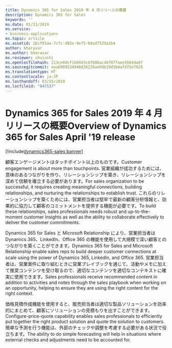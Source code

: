 ```yaml
---
title: Dynamics 365 for Sales 2019 年 4 月リリースの概要
description: Dynamics 365 for Sales
keywords: ''
ms.date: 01/21/2019
ms.service:
- business-applications
ms.topic: article
ms.assetid: 26cf93aa-7cfc-d85e-9ef5-68ad752da1b4
author: bharavar
ms.author: bharavar
ms.reviewer: shujoshi
ms.openlocfilehash: 213ce0dcf160943c87606ac4b707faee56044a07
ms.sourcegitcommit: eaab909534946036226ae04b39d3b4afd75e7929
ms.translationtype: HT
ms.contentlocale: ja-JP
ms.lasthandoff: 03/15/2019
ms.locfileid: "847537"
---
```

#  <a name="overview-of-dynamics-365-for-sales-april-19-release"></a><span data-ttu-id="fdae9-103">Dynamics 365 for Sales 2019 年 4 月リリースの概要</span><span class="sxs-lookup"><span data-stu-id="fdae9-103">Overview of Dynamics 365 for Sales April '19 release</span></span>
[!include[dynamics365-sales banner](../includes/dynamics365-sales.md)]




<span data-ttu-id="fdae9-104">顧客エンゲージメントはタッチポイント以上のものです。</span><span class="sxs-lookup"><span data-stu-id="fdae9-104">Customer engagement is about more than touchpoints.</span></span> <span data-ttu-id="fdae9-105">営業組織が成功するためには、意味のあるつながりを作り、リレーションシップを築き、リレーションシップを深めて信頼を確立する必要があります。</span><span class="sxs-lookup"><span data-stu-id="fdae9-105">For sales organization to be successful, it requires creating meaningful connections, building relationships, and nurturing the relationships to establish trust.</span></span> <span data-ttu-id="fdae9-106">これらのリレーションシップを築くためには、営業担当者は堅牢で最新の顧客分析情報と、効果的に協力して顧客のコミットメントを提供する機能が必要です。</span><span class="sxs-lookup"><span data-stu-id="fdae9-106">To build these relationships, sales professionals needs robust and up-to-the-moment customer insights as well as the ability to collaborate effectively to deliver the customer commitments.</span></span> 

<span data-ttu-id="fdae9-107">Dynamics 365 for Sales と Microsoft Relationship により、営業担当者は Dynamics 365、LinkedIn、Office 365 の機能を使用して大規模で深い顧客とのつながりを築くことができます。</span><span class="sxs-lookup"><span data-stu-id="fdae9-107">Dynamics 365 for Sales and Microsoft Relationship enable sales reps to build deeper customer connections at scale using the power of Dynamics 365, LinkedIn, and Office 365.</span></span> <span data-ttu-id="fdae9-108">営業担当者は、営業案件に取り組むときに営業プレイブックを通じて、活動やメモに加えて推奨コンテンツを受け取るので、適切なコンテンツを適切なコンテキストに確実に使用できます。</span><span class="sxs-lookup"><span data-stu-id="fdae9-108">Sales professionals receive recommended content in addition to activities and notes through the sales playbook when working on an opportunity, helping to ensure they are using the right content for the right context.</span></span>

<span data-ttu-id="fdae9-109">価格見積作成機能を使用すると、販売担当者は適切な製品ソリューションを効率的にまとめて、顧客にソリューションの見積もりを出すことができます。</span><span class="sxs-lookup"><span data-stu-id="fdae9-109">Configure-price-quote capability enables sales professionals to efficiently put together the right product solution and quote the solution to customers.</span></span>
<span data-ttu-id="fdae9-110">簡単な予測を行う機能は、外部のチェックや調整を考慮する必要がある状況で役立ちます。</span><span class="sxs-lookup"><span data-stu-id="fdae9-110">The ability to do simple forecasting will help in situations where external checks and adjustments need to be accounted for.</span></span>   
